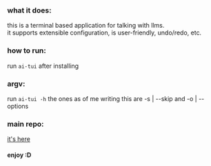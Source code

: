 
### what it does:

this is a terminal based application for talking with llms.  
it supports extensible configuration, is user-friendly, undo/redo, etc.  

### how to run:

run ```ai-tui``` after installing

### argv:

run ```ai-tui -h```
the ones as of me writing this are -s | --skip and -o | --options

### main repo:

[it's here](https://github.com/Username0103/AI-TUI)

#### enjoy :D  

